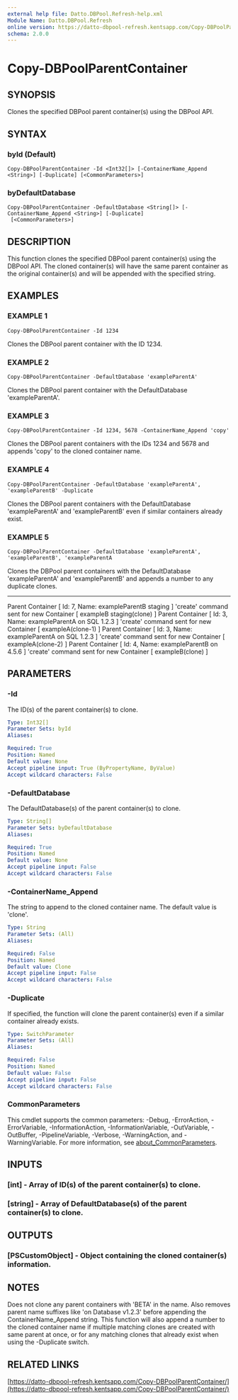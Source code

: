 ```yaml
---
external help file: Datto.DBPool.Refresh-help.xml
Module Name: Datto.DBPool.Refresh
online version: https://datto-dbpool-refresh.kentsapp.com/Copy-DBPoolParentContainer/
schema: 2.0.0
---
```


# Copy-DBPoolParentContainer

## SYNOPSIS
Clones the specified DBPool parent container(s) using the DBPool API.

## SYNTAX

### byId (Default)
```
Copy-DBPoolParentContainer -Id <Int32[]> [-ContainerName_Append <String>] [-Duplicate] [<CommonParameters>]
```

### byDefaultDatabase
```
Copy-DBPoolParentContainer -DefaultDatabase <String[]> [-ContainerName_Append <String>] [-Duplicate]
 [<CommonParameters>]
```

## DESCRIPTION
This function clones the specified DBPool parent container(s) using the DBPool API.
The cloned container(s) will have the same parent container as the original container(s) and will be appended with the specified string.

## EXAMPLES

### EXAMPLE 1
```
Copy-DBPoolParentContainer -Id 1234
```

Clones the DBPool parent container with the ID 1234.

### EXAMPLE 2
```
Copy-DBPoolParentContainer -DefaultDatabase 'exampleParentA'
```

Clones the DBPool parent container with the DefaultDatabase 'exampleParentA'.

### EXAMPLE 3
```
Copy-DBPoolParentContainer -Id 1234, 5678 -ContainerName_Append 'copy'
```

Clones the DBPool parent containers with the IDs 1234 and 5678 and appends 'copy' to the cloned container name.

### EXAMPLE 4
```
Copy-DBPoolParentContainer -DefaultDatabase 'exampleParentA', 'exampleParentB' -Duplicate
```

Clones the DBPool parent containers with the DefaultDatabase 'exampleParentA' and 'exampleParentB' even if similar containers already exist.

### EXAMPLE 5
```
Copy-DBPoolParentContainer -DefaultDatabase 'exampleParentA', 'exampleParentB', 'exampleParentA
```

Clones the DBPool parent containers with the DefaultDatabase 'exampleParentA' and 'exampleParentB' and appends a number to any duplicate clones.

------------------------------
Parent Container \[ Id: 7, Name: exampleParentB staging \] 'create' command sent for new Container \[ exampleB staging(clone) \]
Parent Container \[ Id: 3, Name: exampleParentA on SQL 1.2.3 \] 'create' command sent for new Container \[ exampleA(clone-1) \]
Parent Container \[ Id: 3, Name: exampleParentA on SQL 1.2.3 \] 'create' command sent for new Container \[ exampleA(clone-2) \]
Parent Container \[ Id: 4, Name: exampleParentB on 4.5.6 \] 'create' command sent for new Container \[ exampleB(clone) \]

## PARAMETERS

### -Id
The ID(s) of the parent container(s) to clone.

```yaml
Type: Int32[]
Parameter Sets: byId
Aliases:

Required: True
Position: Named
Default value: None
Accept pipeline input: True (ByPropertyName, ByValue)
Accept wildcard characters: False
```

### -DefaultDatabase
The DefaultDatabase(s) of the parent container(s) to clone.

```yaml
Type: String[]
Parameter Sets: byDefaultDatabase
Aliases:

Required: True
Position: Named
Default value: None
Accept pipeline input: False
Accept wildcard characters: False
```

### -ContainerName_Append
The string to append to the cloned container name.
The default value is 'clone'.

```yaml
Type: String
Parameter Sets: (All)
Aliases:

Required: False
Position: Named
Default value: Clone
Accept pipeline input: False
Accept wildcard characters: False
```

### -Duplicate
If specified, the function will clone the parent container(s) even if a similar container already exists.

```yaml
Type: SwitchParameter
Parameter Sets: (All)
Aliases:

Required: False
Position: Named
Default value: False
Accept pipeline input: False
Accept wildcard characters: False
```

### CommonParameters
This cmdlet supports the common parameters: -Debug, -ErrorAction, -ErrorVariable, -InformationAction, -InformationVariable, -OutVariable, -OutBuffer, -PipelineVariable, -Verbose, -WarningAction, and -WarningVariable. For more information, see [about_CommonParameters](http://go.microsoft.com/fwlink/?LinkID=113216).

## INPUTS

### [int] - Array of ID(s) of the parent container(s) to clone.
### [string] - Array of DefaultDatabase(s) of the parent container(s) to clone.
## OUTPUTS

### [PSCustomObject] - Object containing the cloned container(s) information.
## NOTES
Does not clone any parent containers with 'BETA' in the name.
Also removes parent name suffixes like 'on Database v1.2.3' before appending the ContainerName_Append string.
This function will also append a number to the cloned container name if multiple matching clones are created with same parent at once, or for any matching clones that already exist when using the -Duplicate switch.

## RELATED LINKS

[https://datto-dbpool-refresh.kentsapp.com/Copy-DBPoolParentContainer/](https://datto-dbpool-refresh.kentsapp.com/Copy-DBPoolParentContainer/)

